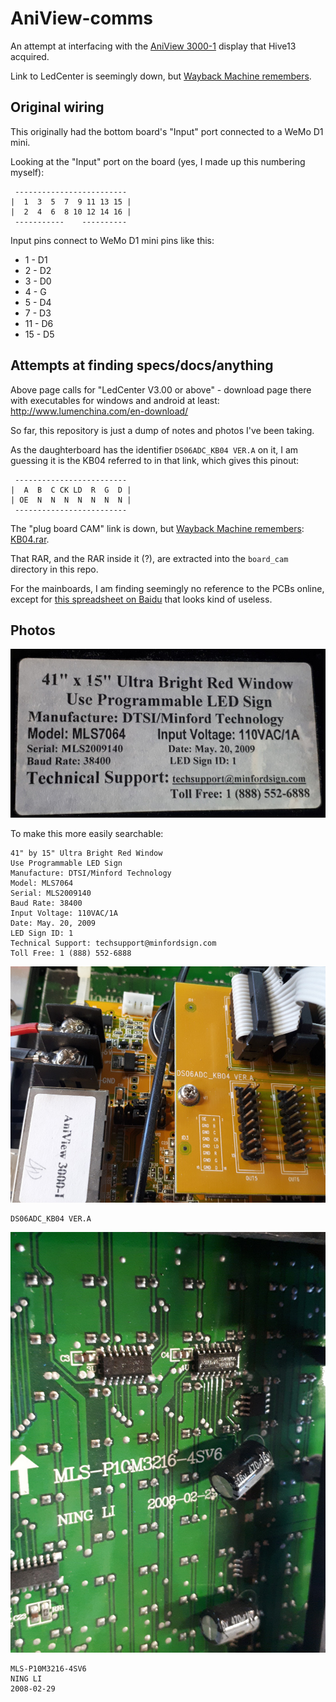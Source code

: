 # AniView-comms

An attempt at interfacing with the [AniView 3000-1](http://www.lumenchina.com/page-164-146-j0xril.html) display that Hive13
acquired.

Link to LedCenter is seemingly down, but [Wayback Machine remembers](https://web.archive.org/web/20140721122039/http://www.2008led.com/en/displayproduct.html?proTypeID=153414&proID=2456571).

## Original wiring

This originally had the bottom board's "Input" port connected to a WeMo D1 mini.

Looking at the "Input" port on the board (yes, I made up this numbering myself):

```
 -------------------------
|  1  3  5  7  9 11 13 15 |
|  2  4  6  8 10 12 14 16 |
 -----------    ----------
```

Input pins connect to WeMo D1 mini pins like this:
 - 1 - D1
 - 2 - D2
 - 3 - D0
 - 4 - G
 - 5 - D4
 - 7 - D3
 - 11 - D6
 - 15 - D5

## Attempts at finding specs/docs/anything

Above page calls for "LedCenter V3.00 or above" - download page there with executables for windows and android at least: http://www.lumenchina.com/en-download/

So far, this repository is just a dump of notes and photos I've been taking.

As the daughterboard has the identifier `DS06ADC_KB04 VER.A` on it, I
am guessing it is the KB04 referred to in that link, which gives this
pinout:

```
 -------------------------
|  A  B  C CK LD  R  G  D |
| OE  N  N  N  N  N  N  N |
 -------------------------
```

The "plug board CAM" link is down, but [Wayback Machine remembers](https://web.archive.org/web/20161224033255/http://www.lumenchina.com/page-164-146-j0xril.html): [KB04.rar](https://web.archive.org/web/20161224033255/http://www.2008led.com/front/action/file/downloadAction.do?id=4324).

That RAR, and the RAR inside it (?), are extracted into the
`board_cam` directory in this repo.

For the mainboards, I am finding seemingly no reference to the PCBs
online, except for [this spreadsheet on Baidu](https://wenku.baidu.com/view/458d32efe009581b6bd9ebd5) that looks kind of useless.

## Photos

![back](photos/back.jpg)

To make this more easily searchable:

```
41" by 15" Ultra Bright Red Window
Use Programmable LED Sign
Manufacture: DTSI/Minford Technology
Model: MLS7064
Serial: MLS2009140
Baud Rate: 38400
Input Voltage: 110VAC/1A
Date: May. 20, 2009
LED Sign ID: 1
Technical Support: techsupport@minfordsign.com
Toll Free: 1 (888) 552-6888
```

![daughterboard](photos/daughterboard.jpg)

```
DS06ADC_KB04 VER.A
```

![mainboard](photos/mainboard.jpg)

```
MLS-P10M3216-4SV6
NING LI
2008-02-29
```
